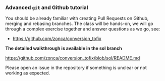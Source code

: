 ### Advanced `git` and Github tutorial

You should be already familiar with creating Pull Requests on Github, merging and rebasing branches.
The class will be hands-on, we will go through a complex exercise together and answer questions as we go, see:

* <https://github.com/zonca/conversion_tofix>

**The detailed walkthrough is available in the sol branch**

<https://github.com/zonca/conversion_tofix/blob/sol/README.md>

Please open an issue in the repository if something is unclear or not working as expected.
